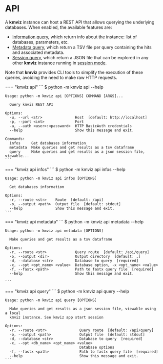 # API

A **kmviz** instance can  host a REST API that allows querying the underlying databases. When enabled, the available features are:

- [Information query](./index.md), which return info about the instance: list of databases, parameters, etc.
- [Metadata query](./metadata.md), which return a TSV file per query containing the hits and associated metadata.
- [Session query](./session.md), which return a JSON file that can be explored in any other **kmviz** instance running in [session mode]().

Note that **kmviz** provides CLI tools to simplify the execution of these queries, avoiding the need to make raw HTTP requests.

=== "kmviz api"
    <!-- termynal -->
    ```
    $ python -m kmviz api --help

    Usage: python -m kmviz api [OPTIONS] COMMAND [ARGS]...

      Query kmviz REST API

    Options:
      -u, --url <str>               Host  [default: http://localhost]
      -p, --port <int>              Port
      -a, --auth <user>:<password>  HTTP BasicAuth credentials
      --help                        Show this message and exit.

    Commands:
      infos     Get databases information
      metadata  Make queries and get results as a tsv dataframe
      query     Make queries and get results as a json session file, viewable...
    ```
=== "kmviz api infos"
    <!-- termynal -->
    ```
    $ python -m kmviz api infos --help

    Usage: python -m kmviz api infos [OPTIONS]

      Get databases information

    Options:
      -r, --route <str>    Route  [default: /api]
      -o, --output <path>  Output file  [default: stdout]
      --help               Show this message and exit.
    ```

=== "kmviz api metadata"
    <!-- termynal -->
    ```
    $ python -m kmviz api metadata --help

    Usage: python -m kmviz api metadata [OPTIONS]

      Make queries and get results as a tsv dataframe

    Options:
      -r, --route <str>             Query route  [default: /api/query]
      -o, --output <dir>            Output directory  [default: .]
      -d, --database <str>          Database to query  [required]
      -x, --opt <opt_name> <value>  Database option, -x <opt_name> <value>
      -f, --fastx <path>            Path to fastx query file  [required]
      --help                        Show this message and exit.

    ```

=== "kmviz api query"
    <!-- termynal -->
    ```
    $ python -m kmviz api query --help

    Usage: python -m kmviz api query [OPTIONS]

      Make queries and get results as a json session file, viewable using a local
      kmviz instance. See kmviz app start session

    Options:
      -r, --route <str>               Query route  [default: /api/query]
      -o, --output <path>             Output file  [default: stdout]
      -d, --database <str>            Database to query  [required]
      -x, --opt <db_name> <opt_name> <value>
                                      Database options
      -f, --fastx <path>              Path to fastx query file  [required]
      --help                          Show this message and exit.
    ```